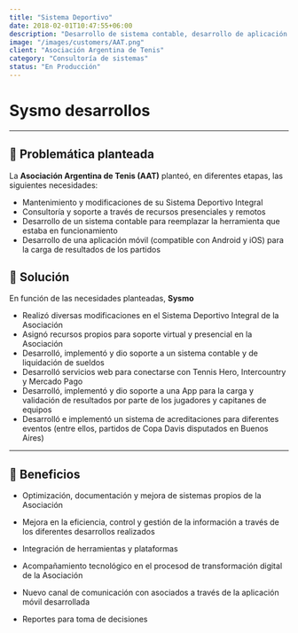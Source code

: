 ```yaml
---
title: "Sistema Deportivo"
date: 2018-02-01T10:47:55+06:00
description: "Desarrollo de sistema contable, desarrollo de aplicación móvil para jugadores, mantenimiento de sistemas propios de la Asociación"
image: "/images/customers/AAT.png"
client: "Asociación Argentina de Tenis"
category: "Consultoría de sistemas"
status: "En Producción"
---
```

# Sysmo desarrollos

---

## 🎯 Problemática planteada

La **Asociación Argentina de Tenis (AAT)** planteó, en diferentes etapas, las siguientes necesidades:
- Mantenimiento y modificaciones de su Sistema Deportivo Integral
- Consultoría y soporte a través de recursos presenciales y remotos
- Desarrollo de un sistema contable para reemplazar la herramienta que estaba en funcionamiento
- Desarrollo de una aplicación móvil (compatible con Android y iOS) para la carga de resultados de los partidos

## 🎯 Solución

En función de las necesidades planteadas, **Sysmo** 
- Realizó diversas modificaciones en el Sistema Deportivo Integral de la Asociación
- Asignó recursos propios para soporte virtual y presencial en la Asociación
- Desarrolló, implementó y dio soporte a un sistema contable y de liquidación de sueldos
- Desarrolló servicios web para conectarse con Tennis Hero, Intercountry y Mercado Pago
- Desarrolló, implementó y dio soporte a una App para la carga y validación de resultados por parte de los jugadores y capitanes de equipos
- Desarrolló e implementó un sistema de acreditaciones para diferentes eventos (entre ellos, partidos de Copa Davis disputados en Buenos Aires)

---

## 🧩 Beneficios

- Optimización, documentación y mejora de sistemas propios de la Asociación

- Mejora en la eficiencia, control y gestión de la información a través de los diferentes desarrollos realizados

- Integración de herramientas y plataformas

- Acompañamiento tecnológico en el procesod de transformación digital de la Asociación

- Nuevo canal de comunicación con asociados a través de la aplicación móvil desarrollada

- Reportes para toma de decisiones
